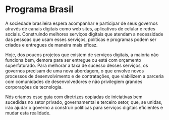 # Programa Brasil

A sociedade brasileira espera acompanhar e participar de seus governos através de canais digitais como web sites, aplicativos de celular e redes sociais. Construindo melhores serviços digitais que atendam a necessidade das pessoas que usam esses serviços, políticas e programas podem ser criados e entregues de maneira mais eficaz.

Hoje, dos poucos projetos que existem de serviços digitais, a maioria não funciona bem, demora para ser entregue ou está com orçamento superfaturado. Para melhorar a taxa de sucesso desses serviços, os governos precisam de uma nova abordagem, o que envolve novos processos de desenvolvimento e de contratações, que viabilizem a parceria com comunidades de desenvolvedores e não privilegiem grandes corporações de tecnologia.

Nós criamos esse guia com diretrizes copiadas de iniciativas bem sucedidas no setor privado, governamental e terceiro setor, que, se unidas, irão ajudar o governo a construir políticas para serviços digitais eficientes e mudar esta realidade.